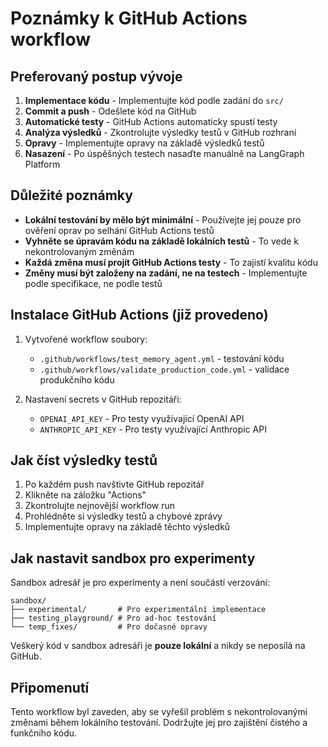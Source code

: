# Poznámky k GitHub Actions workflow

## Preferovaný postup vývoje

1. **Implementace kódu** - Implementujte kód podle zadání do `src/`
2. **Commit a push** - Odešlete kód na GitHub
3. **Automatické testy** - GitHub Actions automaticky spustí testy
4. **Analýza výsledků** - Zkontrolujte výsledky testů v GitHub rozhraní
5. **Opravy** - Implementujte opravy na základě výsledků testů
6. **Nasazení** - Po úspěšných testech nasaďte manuálně na LangGraph Platform

## Důležité poznámky

- **Lokální testování by mělo být minimální** - Používejte jej pouze pro ověření oprav po selhání GitHub Actions testů
- **Vyhněte se úpravám kódu na základě lokálních testů** - To vede k nekontrolovaným změnám
- **Každá změna musí projít GitHub Actions testy** - To zajistí kvalitu kódu
- **Změny musí být založeny na zadání, ne na testech** - Implementujte podle specifikace, ne podle testů

## Instalace GitHub Actions (již provedeno)

1. Vytvořené workflow soubory:
   - `.github/workflows/test_memory_agent.yml` - testování kódu
   - `.github/workflows/validate_production_code.yml` - validace produkčního kódu

2. Nastavení secrets v GitHub repozitáři:
   - `OPENAI_API_KEY` - Pro testy využívající OpenAI API
   - `ANTHROPIC_API_KEY` - Pro testy využívající Anthropic API

## Jak číst výsledky testů

1. Po každém push navštivte GitHub repozitář
2. Klikněte na záložku "Actions"
3. Zkontrolujte nejnovější workflow run
4. Prohlédněte si výsledky testů a chybové zprávy
5. Implementujte opravy na základě těchto výsledků

## Jak nastavit sandbox pro experimenty

Sandbox adresář je pro experimenty a není součástí verzování:

```
sandbox/
├── experimental/       # Pro experimentální implementace
├── testing_playground/ # Pro ad-hoc testování
└── temp_fixes/         # Pro dočasné opravy
```

Veškerý kód v sandbox adresáři je **pouze lokální** a nikdy se neposílá na GitHub.

## Připomenutí

Tento workflow byl zaveden, aby se vyřešil problém s nekontrolovanými změnami během lokálního testování. Dodržujte jej pro zajištění čistého a funkčního kódu.
